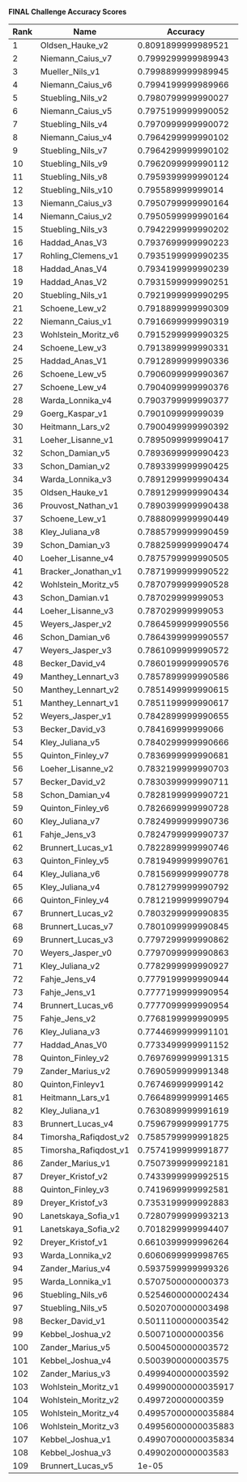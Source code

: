 **FINAL Challenge Accuracy Scores**



|Rank|Name|Accuracy|
|----|-----|---|
|1|Oldsen_Hauke_v2|0.8091899999989521|
|2|Niemann_Caius_v7|0.7999299999989943|
|3|Mueller_Nils_v1|0.7998899999989945|
|4|Niemann_Caius_v6|0.7994199999989966|
|5|Stuebling_Nils_v2|0.7980799999990027|
|6|Niemann_Caius_v5|0.7975199999990052|
|7|Stuebling_Nils_v4|0.7970999999990072|
|8|Niemann_Caius_v4|0.7964299999990102|
|9|Stuebling_Nils_v7|0.7964299999990102|
|10|Stuebling_Nils_v9|0.7962099999990112|
|11|Stuebling_Nils_v8|0.7959399999990124|
|12|Stuebling_Nils_v10|0.795589999999014|
|13|Niemann_Caius_v3|0.7950799999990164|
|14|Niemann_Caius_v2|0.7950599999990164|
|15|Stuebling_Nils_v3|0.7942299999990202|
|16|Haddad_Anas_V3|0.7937699999990223|
|17|Rohling_Clemens_v1|0.7935199999990235|
|18|Haddad_Anas_V4|0.7934199999990239|
|19|Haddad_Anas_V2|0.7931599999990251|
|20|Stuebling_Nils_v1|0.7921999999990295|
|21|Schoene_Lew_v2|0.7918899999990309|
|22|Niemann_Caius_v1|0.7916699999990319|
|23|Wohlstein_Moritz_v6|0.7915299999990325|
|24|Schoene_Lew_v3|0.7913899999990331|
|25|Haddad_Anas_V1|0.7912899999990336|
|26|Schoene_Lew_v5|0.7906099999990367|
|27|Schoene_Lew_v4|0.7904099999990376|
|28|Warda_Lonnika_v4|0.7903799999990377|
|29|Goerg_Kaspar_v1|0.790109999999039|
|30|Heitmann_Lars_v2|0.7900499999990392|
|31|Loeher_Lisanne_v1|0.7895099999990417|
|32|Schon_Damian_v5|0.7893699999990423|
|33|Schon_Damian_v2|0.7893399999990425|
|34|Warda_Lonnika_v3|0.7891299999990434|
|35|Oldsen_Hauke_v1|0.7891299999990434|
|36|Prouvost_Nathan_v1|0.7890399999990438|
|37|Schoene_Lew_v1|0.7888099999990449|
|38|Kley_Juliana_v8|0.7885799999990459|
|39|Schon_Damian_v3|0.7882599999990474|
|40|Loeher_Lisanne_v4|0.7875799999990505|
|41|Bracker_Jonathan_v1|0.7871999999990522|
|42|Wohlstein_Moritz_v5|0.7870799999990528|
|43|Schon_Damian.v1|0.787029999999053|
|44|Loeher_Lisanne_v3|0.787029999999053|
|45|Weyers_Jasper_v2|0.7864599999990556|
|46|Schon_Damian_v6|0.7864399999990557|
|47|Weyers_Jasper_v3|0.7861099999990572|
|48|Becker_David_v4|0.7860199999990576|
|49|Manthey_Lennart_v3|0.7857899999990586|
|50|Manthey_Lennart_v2|0.7851499999990615|
|51|Manthey_Lennart_v1|0.7851199999990617|
|52|Weyers_Jasper_v1|0.7842899999990655|
|53|Becker_David_v3|0.784169999999066|
|54|Kley_Juliana_v5|0.7840299999990666|
|55|Quinton_Finley_v7|0.7836999999990681|
|56|Loeher_Lisanne_v2|0.7832199999990703|
|57|Becker_David_v2|0.7830399999990711|
|58|Schon_Damian_v4|0.7828199999990721|
|59|Quinton_Finley_v6|0.7826699999990728|
|60|Kley_Juliana_v7|0.7824999999990736|
|61|Fahje_Jens_v3|0.7824799999990737|
|62|Brunnert_Lucas_v1|0.7822899999990746|
|63|Quinton_Finley_v5|0.7819499999990761|
|64|Kley_Juliana_v6|0.7815699999990778|
|65|Kley_Juliana_v4|0.7812799999990792|
|66|Quinton_Finley_v4|0.7812199999990794|
|67|Brunnert_Lucas_v2|0.7803299999990835|
|68|Brunnert_Lucas_v7|0.7801099999990845|
|69|Brunnert_Lucas_v3|0.7797299999990862|
|70|Weyers_Jasper_v0|0.7797099999990863|
|71|Kley_Juliana_v2|0.7782999999990927|
|72|Fahje_Jens_v4|0.7779199999990944|
|73|Fahje_Jens_v1|0.7777199999990954|
|74|Brunnert_Lucas_v6|0.7777099999990954|
|75|Fahje_Jens_v2|0.7768199999990995|
|76|Kley_Juliana_v3|0.7744699999991101|
|77|Haddad_Anas_V0|0.7733499999991152|
|78|Quinton_Finley_v2|0.7697699999991315|
|79|Zander_Marius_v2|0.7690599999991348|
|80|Quinton,Finleyv1|0.767469999999142|
|81|Heitmann_Lars_v1|0.7664899999991465|
|82|Kley_Juliana_v1|0.7630899999991619|
|83|Brunnert_Lucas_v4|0.7596799999991775|
|84|Timorsha_Rafiqdost_v2|0.7585799999991825|
|85|Timorsha_Rafiqdost_v1|0.7574199999991877|
|86|Zander_Marius_v1|0.7507399999992181|
|87|Dreyer_Kristof_v2|0.7433999999992515|
|88|Quinton_Finley_v3|0.7419699999992581|
|89|Dreyer_Kristof_v3|0.7353199999992883|
|90|Lanetskaya_Sofia_v1|0.7280799999993213|
|91|Lanetskaya_Sofia_v2|0.7018299999994407|
|92|Dreyer_Kristof_v1|0.6610399999996264|
|93|Warda_Lonnika_v2|0.6060699999998765|
|94|Zander_Marius_v4|0.5937599999999326|
|95|Warda_Lonnika_v1|0.5707500000000373|
|96|Stuebling_Nils_v6|0.5254600000002434|
|97|Stuebling_Nils_v5|0.5020700000003498|
|98|Becker_David_v1|0.5011100000003542|
|99|Kebbel_Joshua_v2|0.500710000000356|
|100|Zander_Marius_v5|0.5004500000003572|
|101|Kebbel_Joshua_v4|0.5003900000003575|
|102|Zander_Marius_v3|0.4999400000003592|
|103|Wohlstein_Moritz_v1|0.49990000000035917|
|104|Wohlstein_Moritz_v2|0.499720000000359|
|105|Wohlstein_Moritz_v4|0.49957000000035884|
|106|Wohlstein_Moritz_v3|0.49956000000035883|
|107|Kebbel_Joshua_v1|0.49907000000035834|
|108|Kebbel_Joshua_v3|0.4990200000003583|
|109|Brunnert_Lucas_v5|1e-05|
